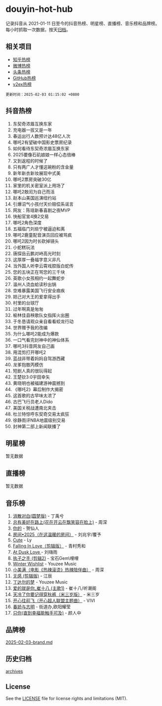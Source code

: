 # douyin-hot-hub

记录抖音从 2021-01-11 日至今的抖音热榜、明星榜、直播榜、音乐榜和品牌榜。每小时抓取一次数据，按天[归档](archives)。

## 相关项目

- [知乎热榜](https://github.com/lonnyzhang423/zhihu-hot-hub)
- [微博热榜](https://github.com/lonnyzhang423/weibo-hot-hub)
- [头条热榜](https://github.com/lonnyzhang423/toutiao-hot-hub)
- [GitHub热榜](https://github.com/lonnyzhang423/github-hot-hub)
- [v2ex热榜](https://github.com/lonnyzhang423/v2ex-hot-hub)


`更新时间：2025-02-03 01:15:02 +0800`

## 抖音热榜

1. 东契奇浓眉互换东家
1. 充电器一拔又是一年
1. 春运出行人数预计达48亿人次
1. 哪吒2有望破中国影史票房纪录
1. 如何看待东契奇浓眉互换东家
1. 2025要像石矶娘娘一样心态倍棒
1. 又到返程的时候了
1. 只有两广人才懂这碗粉的含金量
1. 新年新衣新妆展现中式美
1. 哪吒2票房突破30亿
1. 家里的机关密室派上用场了
1. 哪吒2敖闰为自己而活
1. 赵本山美国巡演纽约站
1. 引爆沼气小孩付天价赔偿系谣言
1. 网友：陈瑶新春喜剧之夜MVP
1. 快船官宣4换2交易
1. 哪吒2角色深度
1. 五福临门刘些宁被逼迫和离
1. 哪吒2鹿童配音演员回应被骂疯
1. 哪吒2因为时长砍掉镜头
1. 小蛇糕玩法
1. 唐探岳云鹏对峙高光时刻
1. 这厚厚一叠福字意义非凡
1. 当外国人听李云霄戏腔版白蛇传
1. 您的五块正在骂您的三千块
1. 英歌小女孩相约一起舞蛇步
1. 温州人烫血蛤读秒出锅
1. 空难暴露美国飞行安全痼疾
1. 妲己对大王的爱拿得出手
1. 村里的台球厅
1. 过年啊真是匆匆
1. 榆林佳县秧歌队女指挥火出圈
1. 于冬恳请观众亲自看看蛟龙行动
1. 世界赠予我的改编
1. 为什么哪吒2能成为爆款
1. 一口气看完封神中的神仙体系
1. 哪吒3抖音网友自己画
1. 用混剪打开哪吒2
1. 蓝战非带着妈妈自驾游西藏
1. 龙爹抱敖丙模仿
1. 短剧人真的很玩得起
1. 王楚钦3:0宇田幸矢
1. 黄晓明也被福建游神震撼到
1. 《哪吒2》幕后制作大揭密
1. 这首歌的古早味太浓了
1. 古巴飞行员老人Dido
1. 美国关税战遭南北夹击
1. 杜兰特惊呼东契奇交易太疯狂
1. 徐静雨评NBA地震级别交易
1. 封神第二部上新闻联播了

## 明星榜

暂无数据

## 直播榜

暂无数据

## 音乐榜

1. [消散对白(圆梦版)](https://sf5-hl-cdn-tos.douyinstatic.com/obj/tos-cn-ve-2774/og4jB5I5IizzoZVAAAzWgBMAsMDWoArfwBOiFs) - 丁禹兮
1. [总有美好在路上(花在开云在飘笑容在脸上)](https://sf5-hl-cdn-tos.douyinstatic.com/obj/tos-cn-ve-2774/oU5u7NwtfBIvaNhoQBszOvAlRiAoiWAVVyBMq4) - 周深
1. [你的](https://sf5-hl-cdn-tos.douyinstatic.com/obj/tos-cn-ve-2774/oYuIeKf42jB7sEV6B2upMdpYAgfrQWj0FeRegh) - 贺仙人
1. [房间•2025（在这温暖的房间）](https://sf5-hl-cdn-tos.douyinstatic.com/obj/tos-cn-ve-2774/oMzJcnT8BgIetASeBfwfEeBQVNfACiCifhfZP7g) - 刘兆宇/覆予
1. [Cute](https://sf5-hl-cdn-tos.douyinstatic.com/obj/tos-cn-ve-2774/o4IbIzHWKAAB4wsS5qMBRiiAlEBGTpQRNfFvuo) - Ly
1. [Falling In Love（剪辑版）](https://sf5-hl-cdn-tos.douyinstatic.com/obj/tos-cn-ve-2774/o8ajpA8zzgBPahbBIO8AcKGBLJezFCRd1wfP9f) - 青村秀和
1. [ At Dusk  Love ](https://sf5-hl-cdn-tos.douyinstatic.com/obj/tos-cn-ve-2774/o8CrpCf5CaYgI4ZrtQgMQAFEfuGqNnRSDQAPBc) - 刘嗨雨
1. [执子之手 (剪辑2)](https://sf5-hl-cdn-tos.douyinstatic.com/obj/tos-cn-ve-2774/oUoZLQjCc31XzqsBnBQUNgeKtYPBcgbFDwtfcu) - 宝石Gem\哩哩
1. [Winter Wishlist](https://sf5-hl-cdn-tos.douyinstatic.com/obj/tos-cn-ve-2774/oIIgUOeamCFCVAzxN6MFRLIBlLGpUqQxeeHrLE) - Youzee Music
1. [小美满（电影《热辣滚烫》热辣陪伴曲）](https://sf5-hl-cdn-tos.douyinstatic.com/obj/tos-cn-ve-2774/o0GAn2lSgfZIDUgtevCGDQYnFg4CwnrBaxbTZL) - 周深
1. [无感 (剪辑版)](https://sf5-hl-cdn-tos.douyinstatic.com/obj/tos-cn-ve-2774/o0eIsUzJBDlQaQFC5OFlgbMEZC1TFYBftOBn6p) - 江辰
1. [丁达尔的梦](https://sf5-hl-cdn-tos.douyinstatic.com/obj/tos-cn-ve-2774/oMU3WirUZBVQkAC9ccG5P2IQirziZM2RTInUY) - Youzee Music
1. [爱的就是你_崔十八 (主歌1)](https://sf5-hl-cdn-tos.douyinstatic.com/obj/tos-cn-ve-2774/oI5BO5DhFZ6UTcNCnZaOCBLtZ7WIMQGfgnXf5E) - 崔十八/听潮阁
1. [天冷了你要记得穿秋裤（米三岁版）](https://sf5-hl-cdn-tos.douyinstatic.com/obj/tos-cn-ve-2774/oQlIwVIDWiZ6BQilAorS7MA0AgCkQDvcZAdm1) - 米三岁
1. [开心往前飞（开心超人联盟主题曲）](https://sf5-hl-cdn-tos.douyinstatic.com/obj/tos-cn-ve-2774/9d8fb7c82cf1421fb93a9fe925275e0a) - VIVI
1. [春娇与志明](https://sf5-hl-cdn-tos.douyinstatic.com/obj/tos-cn-ve-2774/e530d8fceb7044b39707d7f9ff54add1) - 街道办,欧阳耀莹
1. [只你(直到幸福能触手可及)](https://sf5-hl-cdn-tos.douyinstatic.com/obj/tos-cn-ve-2774/o0lBkRDzFTeaVSUz3ZZSCBVtZ5DIMQGfgmEAuE) - 颜人中

## 品牌榜

[2025-02-03-brand.md](archives/2025-02-03-brand.md)

## 历史归档

[archives](archives)

## License

See the [LICENSE](LICENSE) file for license rights and limitations (MIT).
